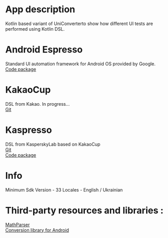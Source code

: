 # App description   
Kotlin based variant of UniConverterto show how different UI tests are performed using Kotlin DSL.
# Android Espresso 
  Standard UI automation framework for Android OS provided by Google.     
  [Code package](https://github.com/AShunevych/UniConverterKt/tree/master/app/src/androidTest/java/ashunevich/uniconverterKT/espresso)
  
# KakaoCup   
  DSL from Kakao. In progress...           
  [Git](https://github.com/KakaoCup/Kakao)      
  
# Kaspresso 
  DSL from KasperskyLab based on KakaoCup      
  [Git](https://github.com/KasperskyLab/Kaspresso)      
  [Code package](https://github.com/AShunevych/UniConverterKt/tree/master/app/src/androidTest/java/ashunevich/uniconverterKT/kaspresso)
 
# Info 
Minimum Sdk Version - 33 
Locales - English / Ukrainian
    
# Third-party resources and libraries :  
[MathParser](http://mathparser.org/)     
[Conversion library for Android](https://github.com/AShunevich/Conversion-Library-Android)   
